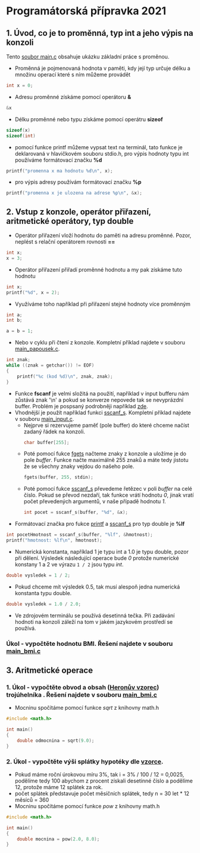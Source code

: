 # Programátorská přípravka 2021

## 1. Úvod, co je to proměnná, typ int a jeho výpis na konzoli
Tento [soubor main.c](/day1/main.c) obsahuje ukázku základní práce s proměnou.
- Proměnná je pojmenovaná hodnota v paměti, kdy její typ určuje délku a množinu operací které s ním můžeme provádět
```c
int x = 0;
```

- Adresu proměnné získáme pomocí operátoru **&**
```c
&x
```
- Délku proměnné nebo typu získáme pomocí operátru **sizeof**
```c
sizeof(x)
sizeof(int)
```
- pomocí funkce printf můžeme vypsat text na terminál, tato funkce je deklarovaná v hlavičkovém souboru stdio.h, pro výpis hodnoty typu int používáme formátovací značku **%d**
```c
printf("promenna x ma hodnotu %d\n", x);
```
- pro výpis adresy používám formátovací značku **%p**
```c
printf("promenna x je ulozena na adrese %p\n", &x);
```
## 2. Vstup z konzole, operátor přiřazení, aritmetické operátory, typ double
- Operátor přiřazení vloží hodnotu do paměti na adresu proměnné. Pozor, neplést s relační operátorem rovnosti **==**
```c
int x;
x = 3;
```
- Operátor přiřazení přiřadí proměnné hodnotu a my pak získáme tuto hodnotu
```c
int x;
printf("%d", x = 2);
```
- Využíváme toho například při přiřazení stejné hodnoty více proměnným
```c
int a;
int b;

a = b = 1;
```
- Nebo v cyklu při čtení z konzole. Kompletní příklad najdete v souboru [main_papousek.c](/day2/main_papousek.c).
```c
int znak;
while ((znak = getchar()) != EOF)
{
	printf("%c (kod %d)\n", znak, znak);
}
```
- Funkce **fscanf** je velmi složitá na použití, například v input bufferu nám zůstává znak '\n' a pokud se konverze nepovede tak se nevyprázdní buffer. Problém je pospsaný podrobněji například [zde](http://c-faq.com/stdio/getsvsfgets.html).
- Vhodnější je použít například funkci [sscanf_s](https://en.cppreference.com/w/c/io/fscanf).  Kompletní příklad najdete v souboru [main_input.c](/day2/main_input.c).
  - Nejprve si rezervujeme paměť (pole buffer) do které chceme načíst zadaný řádek na konzoli. 
	```c
	char buffer[255];
	```
  - Poté pomocí fukce [fgets](https://en.cppreference.com/w/c/io/fgets) načteme znaky z konzole a uložíme je do pole *buffer*. Funkce načte maximálně 255 znaků a máte tedy jistotu že se všechny znaky vejdou do našeho pole.
	```c
	fgets(buffer, 255, stdin);
	```
  - Poté pomocí fukce [sscanf_s](https://en.cppreference.com/w/c/io/fscanf) převedeme řetězec v poli *buffer* na celé číslo. Pokud se převod nezdaří, tak funkce vrátí hodnotu *0*, jinak vratí počet převedených argumentů, v naše případě hodnotu *1*.
	```c
	int pocet = sscanf_s(buffer, "%d", &x);
	```
- Formátovací značka pro fukce [printf](https://en.cppreference.com/w/c/io/fprintf) a [sscanf_s](https://en.cppreference.com/w/c/io/fscanf) pro typ double je **%lf**
```c
int pocetHmotnost = sscanf_s(buffer, "%lf", &hmotnost);
printf("hmotnost: %lf\n", hmotnost);
```
- Numerická konstanta, například 1 je typu int a 1.0 je typu double, pozor při dělení. Výsledek následující operace bude *0* protože numerické konstany 1 a 2 ve výrazu ```1 / 2``` jsou typu *int*. 
```c
double vysledek = 1 / 2;
``` 
- Pokud chceme mít výsledek 0.5, tak musí alespoň jedna numerická konstanta typu double.
```c
double vysledek = 1.0 / 2.0;
``` 
- Ve zdrojovém terminálu se používá desetinná tečka. Při zadávání hodnoti na konzoli záleží na tom v jakém jazykovém prostředí se používá.

### Úkol - vypočtěte hodnotu BMI. Řešení najdete v souboru [main_bmi.c](/day2/main_bmi.c)

## 3. Aritmetické operace

### 1. Úkol - vypočtěte obvod a obsah ([Heronův vzorec](https://cs.wikipedia.org/wiki/Heron%C5%AFv_vzorec)) trojúhelníka . Řešení najdete v souboru [main_bmi.c](/day3/main_trojuhlenik.c)
  - Mocninu spočítáme pomocí funkce *sqrt* z knihovny math.h
```c
#include <math.h>

int main()
{
	double odmocnina = sqrt(9.0);
}
``` 
### 2. Úkol - vypočtěte výši splátky hypotéky dle [vzorce](http://www.aristoteles.cz/matematika/financni_matematika/hypoteka-vypocet.php). 
  - Pokud máme roční úrokovou míru 3%, tak i = 3% / 100 / 12 = 0,0025, podělíme tedy 100 abychom z procent získali desetinné číslo a podělíme 12, protože máme 12 splátek za rok.
  - počet splátek představuje počet měsíčních splátek, tedy n = 30 let * 12 měsíců = 360 
  - Mocninu spočítáme pomocí funkce *pow* z knihovny math.h
```c
#include <math.h>

int main()
{
	double mocnina = pow(2.0, 8.0);
}
``` 
